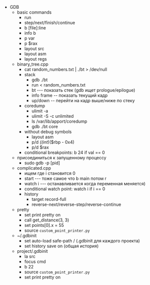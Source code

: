 * GDB
    * basic commands
        * run
        * step/next/finish/continue
        * b [file]:line
        * info b
        * p var
        * p $rax
        * layout src
        * layout asm
        * layout regs
    * binary_tree.cpp
        * cat random_numbers.txt | ./bt > /dev/null
        * stack
            * gdb ./bt
            * run < random_numbers.txt
            * bt --- показать стек (gdb ищет prologue/epilogue)
            * info frame -- показать текущий кадр
            * up/down -- перейти на кадр выше/ниже по стеку
        * coredump
            * ulimit -a
            * ulimit -S -c unlimited
            * ls /var/lib/apport/coredump
            * gdb ./bt core
        * without debug symbols
            * layout asm
            * p/d *((int*)($rbp - 0x4)
            * p/d $rax
        * conditional breakpoints: b 24 if val == 0
    * присоединиться к запущенному процессу
        * sudo gdb -p [pid]
    * complicated.cpp
        * ищем где i становится 0
        * start --- тоже самое что b main потом r
        * watch i --- останавливается когда переменная меняется)
        * conditional watch point: watch i if i == 0
        * history
            * target record-full
            * reverse-next/reverse-step/reverse-continue
    * pretty
        * set print pretty on
        * call get_distance(3, 3)
        * set points[0].x = 55
        * source `custom_point_printer.py`
    * ~/.gdbinit
        * set auto-load safe-path / (.gdbinit для каждого проекта)
        * set history save on (общая история)
    * project/.gdbinit
        * la src
        * focus cmd
        * b 22
        * source `custom_point_printer.py`
        * set print pretty on


